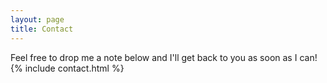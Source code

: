 ```yaml
---
layout: page
title: Contact
---
```


Feel free to drop me a note below and I'll get back to you as soon as I can!
{% include contact.html %}
